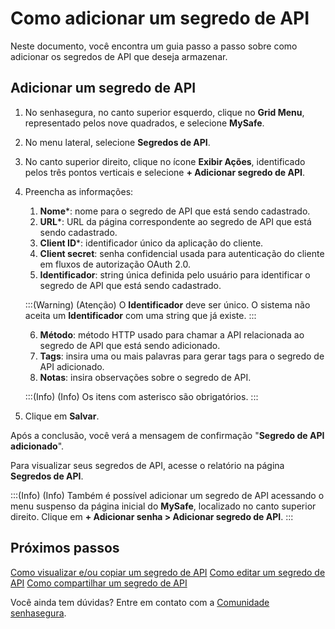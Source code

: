 # Como adicionar um segredo de API

Neste documento, você encontra um guia passo a passo sobre como adicionar os segredos de API que deseja armazenar.

## Adicionar um segredo de API

1. No senhasegura, no canto superior esquerdo, clique no **Grid Menu**, representado pelos nove quadrados, e selecione **MySafe**.
2. No menu lateral, selecione **Segredos de API**. 
3. No canto superior direito, clique no ícone **Exibir Ações**, identificado pelos três pontos verticais e selecione **+ Adicionar segredo de API**.
4. Preencha as informações:
    1. **Nome***: nome para o segredo de API que está sendo cadastrado.
    2. **URL***: URL da página correspondente ao segredo de API que está sendo cadastrado.
    3. **Client ID***: identificador único da aplicação do cliente.
    4. **Client secret**: senha confidencial usada para autenticação do cliente em fluxos de autorização OAuth 2.0.
    5. **Identificador**: string única definida pelo usuário para identificar o segredo de API que está sendo cadastrado.
    
    :::(Warning) (Atenção)
    O **Identificador** deve ser único. O sistema não aceita um **Identificador** com uma string que já existe.
   :::

    6. **Método**: método HTTP usado para chamar a API relacionada ao segredo de API que está sendo adicionado.
    7. **Tags**: insira uma ou mais palavras para gerar tags para o segredo de API adicionado.
    8. **Notas**: insira observações sobre o segredo de API.

    :::(Info) (Info)
    Os itens com asterisco são obrigatórios.
    :::

1. Clique em **Salvar**.



Após a conclusão, você verá a mensagem de confirmação  "**Segredo de API adicionado**".

Para visualizar seus segredos de API, acesse o relatório na página **Segredos de API**.

:::(Info) (Info)
Também é possível adicionar um segredo de API acessando o menu suspenso da página inicial do **MySafe**, localizado no canto superior direito. Clique em **+ Adicionar senha > Adicionar segredo de API**.
:::

## Próximos passos 
[Como visualizar e/ou copiar um segredo de API](/v3-32/docs/pt/mysafe-api-secret-view-copy)
[Como editar um segredo de API](/v3-32/docs/pt/mysafe-api-secret-edit)
[Como compartilhar um segredo de API](/v3-32/docs/pt/mysafe-api-secret-share)

    
Você ainda tem dúvidas? Entre em contato com a [Comunidade senhasegura](https://community.senhasegura.io/).


